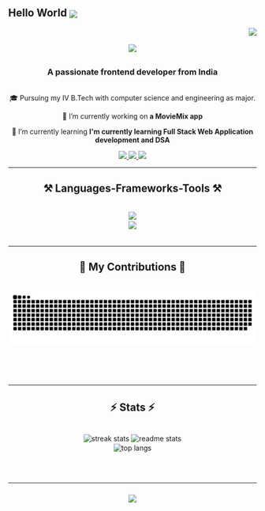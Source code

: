 ## Hello World <img align="center" src="https://github.com/TheDudeThatCode/TheDudeThatCode/blob/master/Assets/Earth.gif" width="29px">
<img align="right" src="https://visitor-badge.laobi.icu/badge?page_id=vishnu-vardhan56.vishnu-vardhan56" />

<h1 align="center">
    <img src="https://readme-typing-svg.herokuapp.com/?font=Righteous&size=35&center=true&vCenter=true&width=500&height=70&duration=4000&lines=Hi+There!+👋;+I'm+Vishnu!;" />
</h1>

<h3 align="center">A passionate frontend developer from India</h3>

<br/>
<div align="center">
 🎓 Pursuing my IV B.Tech with computer science and engineering as major.
 
 🔭 I’m currently working on **a MovieMix app**

 🌱 I’m currently learning **I'm currently learning Full Stack Web Application development and DSA**

 <!--[//]: # 💬 Ask me about **Node.js, React, Firebase, MongoDB... or anything [here](https://github.com/salesp07/salesp07/issues)**

 [//]: # ⚡ Fun fact **Game of Thrones Night's Watch cloaks are made from Ikea rugs** -->
 
 </div>
 
<div align="center"> 
  <a href="mailto:vishnuvardhant56@gmail.com">
    <img src="https://img.shields.io/badge/Gmail-333333?style=for-the-badge&logo=gmail&logoColor=red" />
  </a>
  <a href="https://www.linkedin.com/in/vishnu-vardhan-tunuguntla-205n6/" target="_blank">
    <img src="https://img.shields.io/badge/LinkedIn-0077B5?style=for-the-badge&logo=linkedin&logoColor=white" target="_blank" />
  </a>
  <a href="" target="_blank">
     <img src="https://img.shields.io/badge/Portfolio-FF5722?style=for-the-badge&logo=todoist&logoColor=white" target="_blank" /> <!-- sqlite, safari, google-chrome are other good icon options -->
  </a>
</div>

 <hr/>
 
<h2 align="center">⚒️ Languages-Frameworks-Tools ⚒️</h2>
<br/>
<div align="center">
    <img src="https://skillicons.dev/icons?i=java,python,javascript,typescript,firebase,mongodb" /><br>
    <img src="https://skillicons.dev/icons?i=html,css,bootstrap,react,nodejs,vscode,git,github" />
</div>

<br/>
<hr/>

<div align="center">
  <h2>🐍 My Contributions 🐍</h2>
  <br>
  <img alt="snake eating my contributions" src="https://raw.githubusercontent.com/vishnu-vardhan56/vishnu-vardhan56/output/github-contribution-grid-snake.svg" />
  
  <br/><br/><br/>
</div>

<hr/>

<h2 align="center">⚡ Stats ⚡</h2>
<br>
<div align=center>
  <img width=390 src="https://streak-stats.demolab.com/?user=vishnu-vardhan56&count_private=false&theme=react&border_radius=10" alt="streak stats"/>
    <img width=390 src="https://github-readme-stats.vercel.app/api?username=vishnu-vardhan56&count_private=true&show_icons=true&theme=react&rank_icon=github&border_radius=10" alt="readme stats" />
  <br/>
  <img width=325 align="center" src="https://github-readme-stats.vercel.app/api/top-langs/?username=vishnu-vardhan56&hide=HTML&langs_count=8&layout=compact&theme=react&border_radius=10&size_weight=0.5&count_weight=0.5&exclude_repo=github-readme-stats" alt="top langs" />
</div>

<br/><br/>
<hr/>

<h3 align="center">
    <img src="https://readme-typing-svg.herokuapp.com/?font=Righteous&size=25&center=true&vCenter=true&width=500&height=70&duration=4000&lines=Thanks+for+visiting!+✌️;I'm+always+down+to+collab+:)">
</h3>

<br/>
